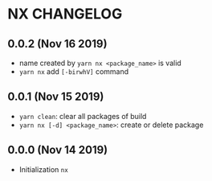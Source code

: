 # NX CHANGELOG

## 0.0.2 (Nov 16 2019)

* name created by `yarn nx <package_name>` is valid
* `yarn nx` add `[-birwhV]` command

## 0.0.1 (Nov 15 2019)

* `yarn clean`: clear all packages of build
* `yarn nx [-d] <package_name>`: create or delete package

## 0.0.0 (Nov 14 2019)

* Initialization `nx`
